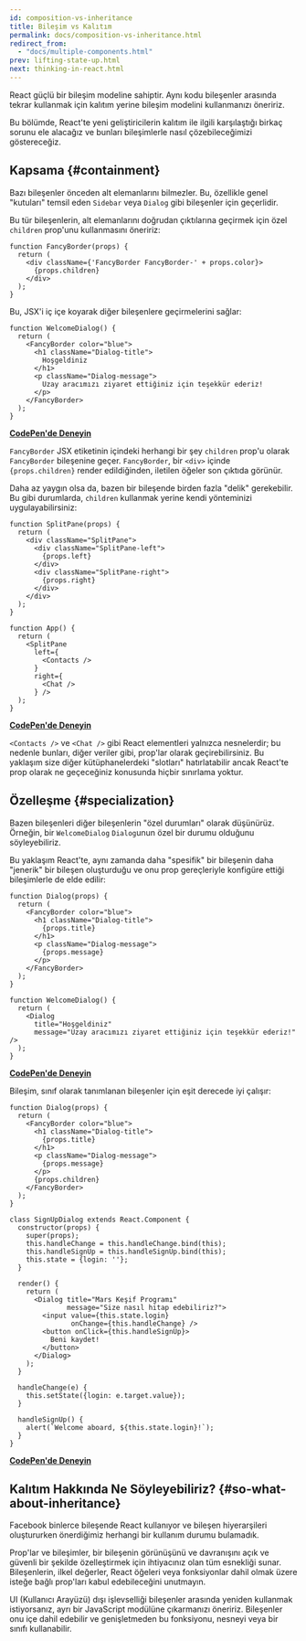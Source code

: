 ```yaml
---
id: composition-vs-inheritance
title: Bileşim vs Kalıtım
permalink: docs/composition-vs-inheritance.html
redirect_from:
  - "docs/multiple-components.html"
prev: lifting-state-up.html
next: thinking-in-react.html
---
```


React güçlü bir bileşim modeline sahiptir. Aynı kodu bileşenler arasında tekrar kullanmak için kalıtım yerine bileşim modelini kullanmanızı öneririz.

Bu bölümde, React'te yeni geliştiricilerin kalıtım ile ilgili karşılaştığı birkaç sorunu ele alacağız ve bunları bileşimlerle nasıl çözebileceğimizi göstereceğiz.

## Kapsama {#containment}

Bazı bileşenler önceden alt elemanlarını bilmezler. Bu, özellikle genel "kutuları" temsil eden `Sidebar` veya `Dialog` gibi bileşenler için geçerlidir.

Bu tür bileşenlerin, alt elemanlarını doğrudan çıktılarına geçirmek için özel `children` prop'unu kullanmasını öneririz:

```js{4}
function FancyBorder(props) {
  return (
    <div className={'FancyBorder FancyBorder-' + props.color}>
      {props.children}
    </div>
  );
}
```

Bu, JSX'i iç içe koyarak diğer bileşenlere geçirmelerini sağlar:


```js{4-9}
function WelcomeDialog() {
  return (
    <FancyBorder color="blue">
      <h1 className="Dialog-title">
        Hoşgeldiniz
      </h1>
      <p className="Dialog-message">
        Uzay aracımızı ziyaret ettiğiniz için teşekkür ederiz!
      </p>
    </FancyBorder>
  );
}
```

**[CodePen'de Deneyin](https://codepen.io/gaearon/pen/ozqNOV?editors=0010)**

`FancyBorder` JSX etiketinin içindeki herhangi bir şey `children` prop'u olarak `FancyBorder` bileşenine geçer. `FancyBorder`, bir `<div>` içinde `{props.children}` render edildiğinden, iletilen öğeler son çıktıda görünür.

Daha az yaygın olsa da, bazen bir bileşende birden fazla "delik" gerekebilir. Bu gibi durumlarda, `children` kullanmak yerine kendi yönteminizi uygulayabilirsiniz:

```js{5,8,18,21}
function SplitPane(props) {
  return (
    <div className="SplitPane">
      <div className="SplitPane-left">
        {props.left}
      </div>
      <div className="SplitPane-right">
        {props.right}
      </div>
    </div>
  );
}

function App() {
  return (
    <SplitPane
      left={
        <Contacts />
      }
      right={
        <Chat />
      } />
  );
}
```

[**CodePen'de Deneyin**](https://codepen.io/gaearon/pen/gwZOJp?editors=0010)

`<Contacts />` ve `<Chat />` gibi React elementleri yalnızca nesnelerdir; bu nedenle bunları, diğer veriler gibi, prop'lar olarak geçirebilirsiniz. Bu yaklaşım size diğer kütüphanelerdeki "slotları" hatırlatabilir ancak React'te prop olarak ne geçeceğiniz konusunda hiçbir sınırlama yoktur.

## Özelleşme {#specialization}

Bazen bileşenleri diğer bileşenlerin "özel durumları" olarak düşünürüz. Örneğin, bir `WelcomeDialog` `Dialog`unun özel bir durumu olduğunu söyleyebiliriz.

Bu yaklaşım React'te, aynı zamanda daha "spesifik" bir bileşenin daha "jenerik" bir bileşen oluşturduğu ve onu prop gereçleriyle konfigüre ettiği bileşimlerle de elde edilir:

```js{5,8,16-18}
function Dialog(props) {
  return (
    <FancyBorder color="blue">
      <h1 className="Dialog-title">
        {props.title}
      </h1>
      <p className="Dialog-message">
        {props.message}
      </p>
    </FancyBorder>
  );
}

function WelcomeDialog() {
  return (
    <Dialog
      title="Hoşgeldiniz"
      message="Uzay aracımızı ziyaret ettiğiniz için teşekkür ederiz!" />
  );
}
```

[**CodePen'de Deneyin**](https://codepen.io/gaearon/pen/kkEaOZ?editors=0010)

Bileşim, sınıf olarak tanımlanan bileşenler için eşit derecede iyi çalışır:

```js{10,27-31}
function Dialog(props) {
  return (
    <FancyBorder color="blue">
      <h1 className="Dialog-title">
        {props.title}
      </h1>
      <p className="Dialog-message">
        {props.message}
      </p>
      {props.children}
    </FancyBorder>
  );
}

class SignUpDialog extends React.Component {
  constructor(props) {
    super(props);
    this.handleChange = this.handleChange.bind(this);
    this.handleSignUp = this.handleSignUp.bind(this);
    this.state = {login: ''};
  }

  render() {
    return (
      <Dialog title="Mars Keşif Programı"
              message="Size nasıl hitap edebiliriz?">
        <input value={this.state.login}
               onChange={this.handleChange} />
        <button onClick={this.handleSignUp}>
          Beni kaydet!
        </button>
      </Dialog>
    );
  }

  handleChange(e) {
    this.setState({login: e.target.value});
  }

  handleSignUp() {
    alert(`Welcome aboard, ${this.state.login}!`);
  }
}
```

[**CodePen'de Deneyin**](https://codepen.io/gaearon/pen/gwZbYa?editors=0010)

## Kalıtım Hakkında Ne Söyleyebiliriz? {#so-what-about-inheritance}

Facebook binlerce bileşende React kullanıyor ve bileşen hiyerarşileri oluştururken önerdiğimiz herhangi bir kullanım durumu bulamadık.

Prop'lar ve bileşimler, bir bileşenin görünüşünü ve davranışını açık ve güvenli bir şekilde özelleştirmek için ihtiyacınız olan tüm esnekliği sunar. Bileşenlerin, ilkel değerler, React öğeleri veya fonksiyonlar dahil olmak üzere isteğe bağlı prop'ları kabul edebileceğini unutmayın.

UI (Kullanıcı Arayüzü) dışı işlevselliği bileşenler arasında yeniden kullanmak istiyorsanız, ayrı bir JavaScript modülüne çıkarmanızı öneririz. Bileşenler onu içe dahil edebilir ve genişletmeden bu fonksiyonu, nesneyi veya bir sınıfı kullanabilir.

